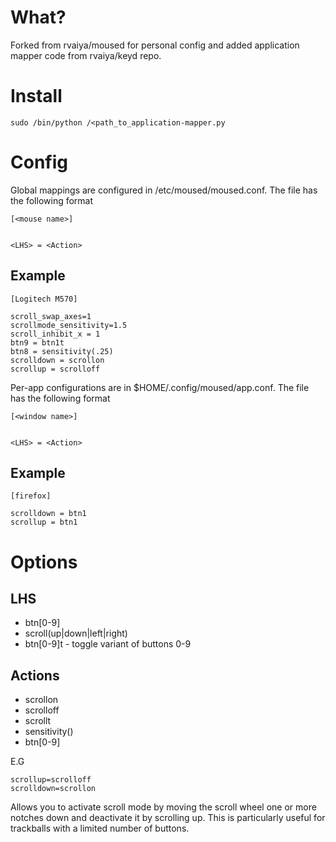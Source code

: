 # What?

Forked from rvaiya/moused for personal config and added application mapper code from rvaiya/keyd repo.

# Install

	sudo /bin/python /<path_to_application-mapper.py

# Config

Global mappings are configured in /etc/moused/moused.conf. The file has the following format

	[<mouse name>]
	
	
	<LHS> = <Action>

## Example	
	[Logitech M570]

	scroll_swap_axes=1
	scrollmode_sensitivity=1.5
	scroll_inhibit_x = 1
	btn9 = btn1t
	btn8 = sensitivity(.25)
	scrolldown = scrollon
	scrollup = scrolloff
 
 Per-app configurations are in $HOME/.config/moused/app.conf. The file has the following format

	[<window name>]
	
	
	<LHS> = <Action>

## Example	
	[firefox]

	scrolldown = btn1
	scrollup = btn1

# Options

## LHS

 - btn[0-9]
 - scroll(up|down|left|right)
 - btn[0-9]t - toggle variant of buttons 0-9

## Actions

 - scrollon
 - scrolloff
 - scrollt 
 - sensitivity(<num>)
 - btn[0-9]

E.G

	scrollup=scrolloff
	scrolldown=scrollon

Allows you to activate scroll mode by moving the scroll wheel one or more
notches down and deactivate it by scrolling up. This is particularly useful for
trackballs with a limited number of buttons.
